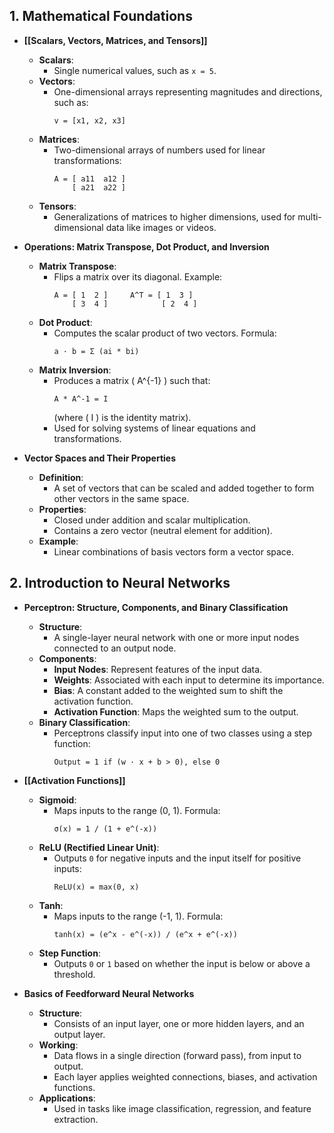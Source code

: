 
## 1. Mathematical Foundations

- **[[Scalars, Vectors, Matrices, and Tensors]]**
  - **Scalars**:
    - Single numerical values, such as `x = 5`.
  - **Vectors**:
    - One-dimensional arrays representing magnitudes and directions, such as:
      ```
      v = [x1, x2, x3]
      ```
  - **Matrices**:
    - Two-dimensional arrays of numbers used for linear transformations:
      ```
      A = [ a11  a12 ]
          [ a21  a22 ]
      ```
  - **Tensors**:
    - Generalizations of matrices to higher dimensions, used for multi-dimensional data like images or videos.

- **Operations: Matrix Transpose, Dot Product, and Inversion**
  - **Matrix Transpose**:
    - Flips a matrix over its diagonal. Example:
      ```
      A = [ 1  2 ]     A^T = [ 1  3 ]
          [ 3  4 ]            [ 2  4 ]
      ```
  - **Dot Product**:
    - Computes the scalar product of two vectors. Formula:
      ```
      a · b = Σ (ai * bi)
      ```
  - **Matrix Inversion**:
    - Produces a matrix \( A^{-1} \) such that:
      ```
      A * A^-1 = I
      ```
      (where \( I \) is the identity matrix).
    - Used for solving systems of linear equations and transformations.

- **Vector Spaces and Their Properties**
  - **Definition**:
    - A set of vectors that can be scaled and added together to form other vectors in the same space.
  - **Properties**:
    - Closed under addition and scalar multiplication.
    - Contains a zero vector (neutral element for addition).
  - **Example**:
    - Linear combinations of basis vectors form a vector space.

## 2. Introduction to Neural Networks

- **Perceptron: Structure, Components, and Binary Classification**
  - **Structure**:
    - A single-layer neural network with one or more input nodes connected to an output node.
  - **Components**:
    - **Input Nodes**: Represent features of the input data.
    - **Weights**: Associated with each input to determine its importance.
    - **Bias**: A constant added to the weighted sum to shift the activation function.
    - **Activation Function**: Maps the weighted sum to the output.
  - **Binary Classification**:
    - Perceptrons classify input into one of two classes using a step function:
      ```
      Output = 1 if (w · x + b > 0), else 0
      ```

- **[[Activation Functions]]**
  - **Sigmoid**:
    - Maps inputs to the range (0, 1). Formula:
      ```
      σ(x) = 1 / (1 + e^(-x))
      ```
  - **ReLU (Rectified Linear Unit)**:
    - Outputs `0` for negative inputs and the input itself for positive inputs:
      ```
      ReLU(x) = max(0, x)
      ```
  - **Tanh**:
    - Maps inputs to the range (-1, 1). Formula:
      ```
      tanh(x) = (e^x - e^(-x)) / (e^x + e^(-x))
      ```
  - **Step Function**:
    - Outputs `0` or `1` based on whether the input is below or above a threshold.

- **Basics of Feedforward Neural Networks**
  - **Structure**:
    - Consists of an input layer, one or more hidden layers, and an output layer.
  - **Working**:
    - Data flows in a single direction (forward pass), from input to output.
    - Each layer applies weighted connections, biases, and activation functions.
  - **Applications**:
    - Used in tasks like image classification, regression, and feature extraction.
